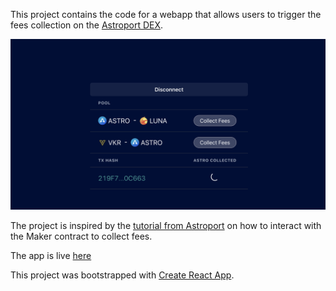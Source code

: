 This project contains the code for a webapp that allows users to trigger the fees collection on the [Astroport DEX](https://app.astroport.fi/swap).

![drawing](src/images/aa.png)

The project is inspired by the [tutorial from Astroport](https://astroport.medium.com/tutorial-how-to-collect-fees-from-the-astroport-maker-contract-using-terra-js-785d548dad36) on how to interact with the Maker contract to collect fees.

The app is live [here](https://astro-fees-collector.onrender.com/)

This project was bootstrapped with [Create React App](https://github.com/facebook/create-react-app).
